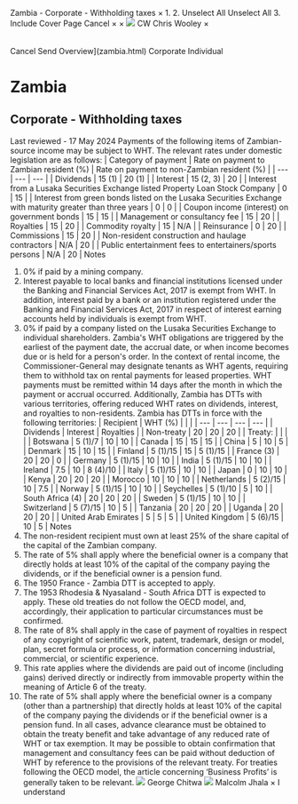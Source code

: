 Zambia - Corporate - Withholding taxes
×
1.
2.
Unselect All
Unselect All
3.
Include Cover Page
Cancel
×
×
![](-/media/world-wide-tax-summaries/attachments/global---chris-wooley.ashx%3Frev=ac5e5f3223b34096b1afc2a6009c7320&revision=ac5e5f32-23b3-4096-b1af-c2a6009c7320&hash=859B7ADC84DC2CBEC9760E9E6EE7DE6D0A8BFCDF)
CW
Chris Wooley
×
######
Cancel
Send
Overview](zambia.html)
Corporate
Individual
# Zambia
## Corporate - Withholding taxes
Last reviewed - 17 May 2024
Payments of the following items of Zambian-source income may be subject to WHT. The relevant rates under domestic legislation are as follows:
| Category of payment | Rate on payment to Zambian resident (%) | Rate on payment to non-Zambian resident (%) |
| --- | --- | --- |
| Dividends | 15 (1) | 20 (1) |
| Interest | 15 (2, 3) | 20 |
| Interest from a Lusaka Securities Exchange listed Property Loan Stock Company | 0 | 15 |
| Interest from green bonds listed on the Lusaka Securities Exchange with maturity greater than three years | 0 | 0 |
| Coupon income (interest) on government bonds | 15 | 15 |
| Management or consultancy fee | 15 | 20 |
| Royalties | 15 | 20 |
| Commodity royalty | 15 | N/A |
| Reinsurance | 0 | 20 |
| Commissions | 15 | 20 |
| Non-resident construction and haulage contractors | N/A | 20 |
| Public entertainment fees to entertainers/sports persons | N/A | 20 |
Notes
1. 0% if paid by a mining company.
2. Interest payable to local banks and financial institutions licensed under the Banking and Financial Services Act, 2017 is exempt from WHT. In addition, interest paid by a bank or an institution registered under the Banking and Financial Services Act, 2017 in respect of interest earning accounts held by individuals is exempt from WHT.
3. 0% if paid by a company listed on the Lusaka Securities Exchange to individual shareholders.
Zambia's WHT obligations are triggered by the earliest of the payment date, the accrual date, or when income becomes due or is held for a person's order. In the context of rental income, the Commissioner-General may designate tenants as WHT agents, requiring them to withhold tax on rental payments for leased properties.
WHT payments must be remitted within 14 days after the month in which the payment or accrual occurred. Additionally, Zambia has DTTs with various territories, offering reduced WHT rates on dividends, interest, and royalties to non-residents.
Zambia has DTTs in force with the following territories:
| Recipient | WHT (%) | | |
| --- | --- | --- | --- |
| Dividends | Interest | Royalties |
| Non-treaty | 20 | 20 | 20 |
| Treaty: |  |  |  |
| Botswana | 5 (1)/7 | 10 | 10 |
| Canada | 15 | 15 | 15 |
| China | 5 | 10 | 5 |
| Denmark | 15 | 10 | 15 |
| Finland | 5 (1)/15 | 15 | 5 (1)/15 |
| France (3) | 20 | 20 | 0 |
| Germany | 5 (1)/15 | 10 | 10 |
| India | 5 (1)/15 | 10 | 10 |
| Ireland | 7.5 | 10 | 8 (4)/10 |
| Italy | 5 (1)/15 | 10 | 10 |
| Japan | 0 | 10 | 10 |
| Kenya | 20 | 20 | 20 |
| Morocco | 10 | 10 | 10 |
| Netherlands | 5 (2)/15 | 10 | 7.5 |
| Norway | 5 (1)/15 | 10 | 10 |
| Seychelles | 5 (1)/10 | 5 | 10 |
| South Africa (4) | 20 | 20 | 20 |
| Sweden | 5 (1)/15 | 10 | 10 |
| Switzerland | 5 (7)/15 | 10 | 5 |
| Tanzania | 20 | 20 | 20 |
| Uganda | 20 | 20 | 20 |
| United Arab Emirates | 5 | 5 | 5 |
| United Kingdom | 5 (6)/15 | 10 | 5 |
Notes
1. The non-resident recipient must own at least 25% of the share capital of the capital of the Zambian company.
2. The rate of 5% shall apply where the beneficial owner is a company that directly holds at least 10% of the capital of the company paying the dividends, or if the beneficial owner is a pension fund.
3. The 1950 France - Zambia DTT is accepted to apply.
4. The 1953 Rhodesia & Nyasaland - South Africa DTT is expected to apply. These old treaties do not follow the OECD model, and, accordingly, their application to particular circumstances must be confirmed.
5. The rate of 8% shall apply in the case of payment of royalties in respect of any copyright of scientific work, patent, trademark, design or model, plan, secret formula or process, or information concerning industrial, commercial, or scientific experience.
6. This rate applies where the dividends are paid out of income (including gains) derived directly or indirectly from immovable property within the meaning of Article 6 of the treaty.
7. The rate of 5% shall apply where the beneficial owner is a company (other than a partnership) that directly holds at least 10% of the capital of the company paying the dividends or if the beneficial owner is a pension fund.
In all cases, advance clearance must be obtained to obtain the treaty benefit and take advantage of any reduced rate of WHT or tax exemption.
It may be possible to obtain confirmation that management and consultancy fees can be paid without deduction of WHT by reference to the provisions of the relevant treaty. For treaties following the OECD model, the article concerning ‘Business Profits’ is generally taken to be relevant.
![](-/media/world-wide-tax-summaries/zambiageorge-chitwazambia--george-chitwapng20210203111248167.ashx%3Frev=90204908ab734f83bfeed37093763211&revision=90204908-ab73-4f83-bfee-d37093763211&hash=5C6E370342BF095CA0E42E02DD4D3B94E55AE8FB)
George Chitwa
![](-/media/world-wide-tax-summaries/zambiamalcolm-gurudas-george-jhalamalcolmjpg20210924054127015.ashx%3Frev=13708003974846cf97e166f23ded7edb&revision=13708003-9748-46cf-97e1-66f23ded7edb&hash=DB17EB993726FBA2603166286EE44EA363EC0876)
Malcolm Jhala
×
I understand